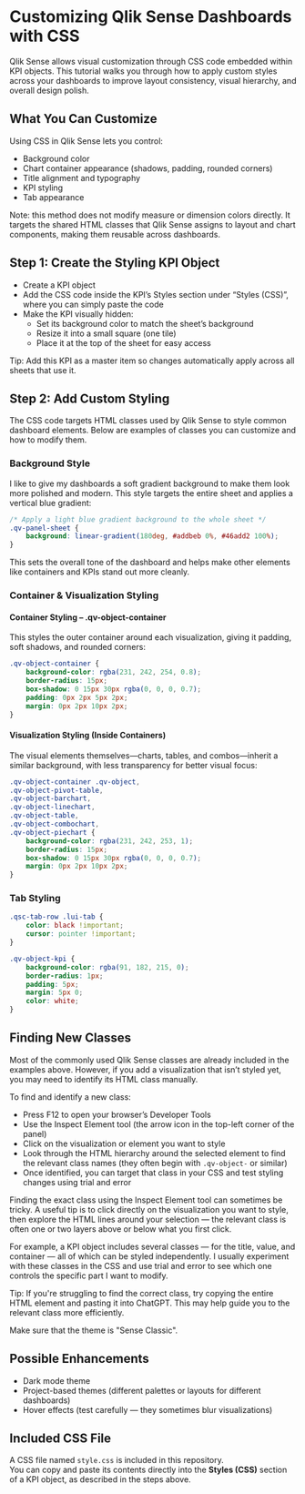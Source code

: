 # Customizing Qlik Sense Dashboards with CSS

Qlik Sense allows visual customization through CSS code embedded within KPI objects. This tutorial walks you through how to apply custom styles across your dashboards to improve layout consistency, visual hierarchy, and overall design polish.

## What You Can Customize

Using CSS in Qlik Sense lets you control:

- Background color  
- Chart container appearance (shadows, padding, rounded corners)  
- Title alignment and typography  
- KPI styling  
- Tab appearance

Note: this method does not modify measure or dimension colors directly. It targets the shared HTML classes that Qlik Sense assigns to layout and chart components, making them reusable across dashboards.

## Step 1: Create the Styling KPI Object

- Create a KPI object  
- Add the CSS code inside the KPI’s Styles section under “Styles (CSS)”, where you can simply paste the code  
- Make the KPI visually hidden:  
  - Set its background color to match the sheet’s background  
  - Resize it into a small square (one tile)  
  - Place it at the top of the sheet for easy access  

Tip: Add this KPI as a master item so changes automatically apply across all sheets that use it.

## Step 2: Add Custom Styling

The CSS code targets HTML classes used by Qlik Sense to style common dashboard elements. Below are examples of classes you can customize and how to modify them.

### Background Style

I like to give my dashboards a soft gradient background to make them look more polished and modern. This style targets the entire sheet and applies a vertical blue gradient:

```css
/* Apply a light blue gradient background to the whole sheet */
.qv-panel-sheet {
    background: linear-gradient(180deg, #addbeb 0%, #46add2 100%);
}
```

This sets the overall tone of the dashboard and helps make other elements like containers and KPIs stand out more cleanly.

### Container & Visualization Styling


#### Container Styling – .qv-object-container

This styles the outer container around each visualization, giving it padding, soft shadows, and rounded corners:

```css
.qv-object-container {
    background-color: rgba(231, 242, 254, 0.8);
    border-radius: 15px;
    box-shadow: 0 15px 30px rgba(0, 0, 0, 0.7);
    padding: 0px 2px 5px 2px;
    margin: 0px 2px 10px 2px;
}
```

#### Visualization Styling (Inside Containers)

The visual elements themselves—charts, tables, and combos—inherit a similar background, with less transparency for better visual focus:

```css
.qv-object-container .qv-object,
.qv-object-pivot-table,
.qv-object-barchart,
.qv-object-linechart,
.qv-object-table,
.qv-object-combochart,
.qv-object-piechart {
    background-color: rgba(231, 242, 253, 1);
    border-radius: 15px;
    box-shadow: 0 15px 30px rgba(0, 0, 0, 0.7);
    margin: 0px 2px 10px 2px;
}
```

### Tab Styling

```css
.qsc-tab-row .lui-tab {
    color: black !important;
    cursor: pointer !important;
}
```

```css
.qv-object-kpi {
    background-color: rgba(91, 182, 215, 0);
    border-radius: 1px;
    padding: 5px;
    margin: 5px 0;
    color: white;
}
```

## Finding New Classes

Most of the commonly used Qlik Sense classes are already included in the examples above. However, if you add a visualization that isn’t styled yet, you may need to identify its HTML class manually.

To find and identify a new class:

- Press F12 to open your browser’s Developer Tools  
- Use the Inspect Element tool (the arrow icon in the top-left corner of the panel)  
- Click on the visualization or element you want to style  
- Look through the HTML hierarchy around the selected element to find the relevant class names (they often begin with `.qv-object-` or similar)  
- Once identified, you can target that class in your CSS and test styling changes using trial and error  

Finding the exact class using the Inspect Element tool can sometimes be tricky. A useful tip is to click directly on the visualization you want to style, then explore the HTML lines around your selection — the relevant class is often one or two layers above or below what you first click.

For example, a KPI object includes several classes — for the title, value, and container — all of which can be styled independently. I usually experiment with these classes in the CSS and use trial and error to see which one controls the specific part I want to modify.

Tip: If you're struggling to find the correct class, try copying the entire HTML element and pasting it into ChatGPT. This may help guide you to the relevant class more efficiently.

Make sure that the theme is "Sense Classic".

## Possible Enhancements 

- Dark mode theme  
- Project-based themes (different palettes or layouts for different dashboards)  
- Hover effects (test carefully — they sometimes blur visualizations)

## Included CSS File

A CSS file named `style.css` is included in this repository.  
You can copy and paste its contents directly into the **Styles (CSS)** section of a KPI object, as described in the steps above.

